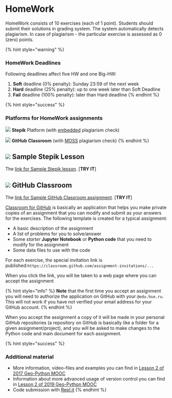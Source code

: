 # HomeWork

HomeWork consists of 10 exercises \(each of 1 point\). Students should submit their solutions in grading system. The system automatically detects plagiarism. In case of plagiarism - the particular exercise is assessed as 0 \(zero\) points.

{% hint style="warning" %}
### HomeWork Deadlines

Following deadlines affect five HW and one Big-HW:

1. **Soft** deadline \(0% penalty\): Sunday 23:59 of the next week
2. **Hard** deadline \(25% penalty\): up to one week later than Soft Deadline
3. **Fail** deadline \(100% penalty\): later than Hard deadline
{% endhint %}

{% hint style="success" %}
### Platforms for HomeWork assignments

![](../../.gitbook/assets/stepik_logotype.png) **Stepik** Platform \(with [embedded](https://support.stepik.org/hc/en-us/articles/360000159913-Learners-data) plagiarism check\)

![](../../.gitbook/assets/25231.png) **GitHub Classroom** \(with [MOSS](https://theory.stanford.edu/~aiken/moss/) plagiarism check\)
{% endhint %}

## ![](../../.gitbook/assets/stepik_logotype.png) Sample Stepik Lesson

The [link for Sample Stepik lesson](https://stepik.org/invitation/e99c8aa345ac47cdbeb0ac9c6437259834299fee/). \[**TRY IT**\]

## ![](../../.gitbook/assets/25231.png) GitHub Classroom

The [link for Sample GitHub Classroom assignment](https://classroom.github.com/a/G7i0325p). \[**TRY IT**\]

[Classroom for GitHub](https://github.com/education/classroom) is basically an application that helps you make private copies of an assignment that you can modify and submit as your answers for the exercises. The following template is created for a typical assignment:

* A basic description of the assignment
* A list of problems for you to solve/answer
* Some _starter_ **Jupyter Notebook** or **Python code** that you need to modify for the assignment
* Some data files to use with the code

For each exercise, the special invitation link is published:`https://classroom.github.com/assignment-invitations/...`

When you click the link, you will be taken to a web page where you can accept the assignment

{% hint style="info" %}
**Note** that the first time you accept an assignment you will need to authorize the application on GitHub with your `@edu.hse.ru`. This will not work if you have not verified your email address for your GitHub account.
{% endhint %}

When you accept the assignment a copy of it will be made in your personal GitHub repositories \(a repository on GitHub is basically like a folder for a given assignment/project\), and you will be asked to make changes to the Python code and main document for each assignment.

{% hint style="success" %}
### **Additional material**

* More information, video-files and examples you can find in [Lesson 2 of 2017 Geo-Python MOOC](https://geo-python.github.io/site/2017/lessons/L2/overview.html)
* Information about more advanced usage of version control you can find in [Lesson 2 of 2019 Geo-Python MOOC](https://geo-python.github.io/site/2019/lessons/L2/overview.html)
* Code submission with [Repl.it](https://classroom.github.com/help/student-experience-replit)
{% endhint %}



